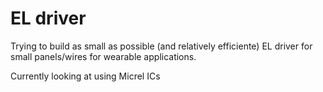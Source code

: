 # EL driver

Trying to build as small as possible (and relatively efficiente) EL driver
for small panels/wires for wearable applications.

Currently looking at using Micrel ICs

